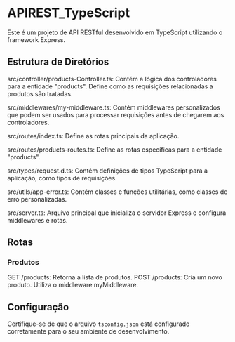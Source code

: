 ﻿# APIREST_TypeScript

Este é um projeto de API RESTful desenvolvido em TypeScript utilizando o framework Express.


## Estrutura de Diretórios
src/controller/products-Controller.ts: Contém a lógica dos controladores para a entidade "products". Define como as requisições relacionadas a produtos são tratadas.  

src/middlewares/my-middleware.ts: Contém middlewares personalizados que podem ser usados para processar requisições antes de chegarem aos controladores.

src/routes/index.ts: Define as rotas principais da aplicação.

src/routes/products-routes.ts: Define as rotas específicas para a entidade "products".

src/types/request.d.ts: Contém definições de tipos TypeScript para a aplicação, como tipos de requisições.

src/utils/app-error.ts: Contém classes e funções utilitárias, como classes de erro personalizadas.

src/server.ts: Arquivo principal que inicializa o servidor Express e configura middlewares e rotas.

## Rotas
### Produtos
GET /products: Retorna a lista de produtos.
POST /products: Cria um novo produto. Utiliza o middleware myMiddleware.


## Configuração

Certifique-se de que o arquivo `tsconfig.json` está configurado corretamente para o seu ambiente de desenvolvimento.



